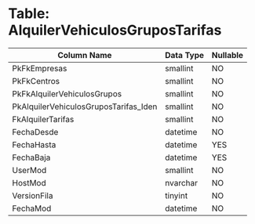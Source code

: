 # Table: AlquilerVehiculosGruposTarifas

| Column Name | Data Type | Nullable |
|-------------|-----------|----------|
| PkFkEmpresas | smallint | NO |
| PkFkCentros | smallint | NO |
| PkFkAlquilerVehiculosGrupos | smallint | NO |
| PkAlquilerVehiculosGruposTarifas_Iden | smallint | NO |
| FkAlquilerTarifas | smallint | NO |
| FechaDesde | datetime | NO |
| FechaHasta | datetime | YES |
| FechaBaja | datetime | YES |
| UserMod | smallint | NO |
| HostMod | nvarchar | NO |
| VersionFila | tinyint | NO |
| FechaMod | datetime | NO |
